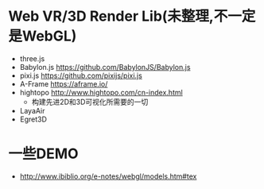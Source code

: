 # Web VR/3D Render Lib(未整理,不一定是WebGL)

- three.js
- Babylon.js <https://github.com/BabylonJS/Babylon.js>
- pixi.js <https://github.com/pixijs/pixi.js>
- A-Frame <https://aframe.io/>
- hightopo http://www.hightopo.com/cn-index.html
  - 构建先进2D和3D可视化所需要的一切
- LayaAir
- Egret3D

# 一些DEMO

- <http://www.ibiblio.org/e-notes/webgl/models.htm#tex>
